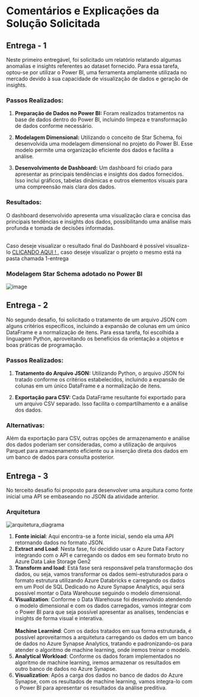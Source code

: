 # Comentários e Explicações da Solução Solicitada

## Entrega - 1

Neste primeiro entregável, foi solicitado um relatório relatando algumas anomalias e insights referentes ao dataset fornecido. Para essa tarefa, optou-se por utilizar o Power BI, uma ferramenta amplamente utilizada no mercado devido à sua capacidade de visualização de dados e geração de insights.

### Passos Realizados:

1. **Preparação de Dados no Power BI:** Foram realizados tratamentos na base de dados dentro do Power BI, incluindo limpeza e transformação de dados conforme necessário.
  
2. **Modelagem Dimensional:** Utilizando o conceito de Star Schema, foi desenvolvida uma modelagem dimensional no projeto do Power BI. Esse modelo permite uma organização eficiente dos dados e facilita a análise.

3. **Desenvolvimento de Dashboard:** Um dashboard foi criado para apresentar as principais tendências e insights dos dados fornecidos. Isso inclui gráficos, tabelas dinâmicas e outros elementos visuais para uma compreensão mais clara dos dados.

### Resultados:

O dashboard desenvolvido apresenta uma visualização clara e concisa das principais tendências e insights dos dados, possibilitando uma análise mais profunda e tomada de decisões informadas.<br><br>

Caso deseje visualizar o resultado final do Dashboard é possível visualiza-lo <a href = "http://surl.li/rvpsv"> CLICANDO AQUI ! </a>, caso deseje visualizar o projeto o mesmo está na pasta chamada 1-entrega

### Modelagem Star Schema adotado no Power BI
![image](https://github.com/jonatahs/solucao_teste/assets/55710320/f6bdcb80-405c-4647-a08b-974247a634b7)

## Entrega - 2

No segundo desafio, foi solicitado o tratamento de um arquivo JSON com alguns critérios específicos, incluindo a expansão de colunas em um único DataFrame e a normalização de itens. Para essa tarefa, foi escolhida a linguagem Python, aproveitando os benefícios da orientação a objetos e boas práticas de programação.

### Passos Realizados:

1. **Tratamento do Arquivo JSON:** Utilizando Python, o arquivo JSON foi tratado conforme os critérios estabelecidos, incluindo a expansão de colunas em um único DataFrame e a normalização de itens.

2. **Exportação para CSV:** Cada DataFrame resultante foi exportado para um arquivo CSV separado. Isso facilita o compartilhamento e a análise dos dados.

### Alternativas:

Além da exportação para CSV, outras opções de armazenamento e análise dos dados poderiam ser consideradas, como a utilização de arquivos Parquet para armazenamento eficiente ou a inserção direta dos dados em um banco de dados para consulta posterior.

## Entrega - 3
No terceito desafio foi proposto para desenvolver uma arquitura como fonte inicial uma API se embaseando no JSON da atividade anterior.

### Arquitetura 
![arquitetura_diagrama](https://github.com/jonatahs/solucao_teste/assets/55710320/30e8bc4e-2a91-4182-a638-9621b810a43e)

1. **Fonte inicial**: Aqui encontra-se a fonte inicial, sendo ela uma API retornando dados no formato JSON.
2. **Extract and Load**: Nesta fase, foi decidido usar o Azure Data Factory integrando com o API e carregando os dados em seu formato bruto no Azure Data Lake Storage Gen2
3. **Transform and load**: Está fase será responsável pela transformação dos dados, ou seja, vamos transformar os dados semi-estruturados para o formato estrutura utilizando Azure Databricks e carregando os dados em um Pool de SQL Dedicado no Azure Synapse Analytics, aqui será possível montar o Data Warehouse seguindo o modelo dimensional.
4. **Visualization**: Conforme o Data Warehouse foi desenvolvido atendendo o modelo dimensional e com os dados carregados, vamos integrar com o Power BI para que seja possível apresentar as analises, tendencias e insights de forma visual e interativa.<br><br>
   **Machine Learnind**: Com os dados tratados em sua forma estruturada, é possível aproveitarmos a arquitetura carregando os dados em um banco de dados no Azure Synapse Analytics, tratando e padronizando-os para atender o algoritmo de machine learning, onde iremos treinar o modelo.
5. **Analytical Workload**: Conforme os dados foram implementados no algoritmo de machine learning, iremos armazenar os resultados em outro banco de dados no Azure Synapse.
6. **Visualization**: Após a carga dos dados no banco de dados do Azure Synapse, com os resultados de machine learning, vamos integra-lo com o Power BI para apresentar os resultados da análise preditiva.
